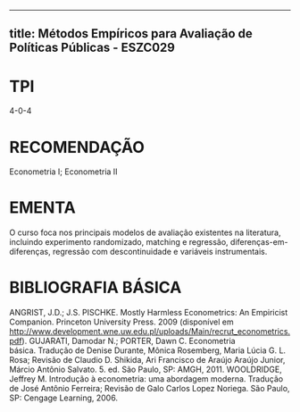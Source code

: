 
---
title: Métodos Empíricos para Avaliação de Políticas Públicas - ESZC029 
---

# TPI

4-0-4

# RECOMENDAÇÃO

Econometria I; Econometria II

# EMENTA

O curso foca nos principais modelos de avaliação existentes na literatura, incluindo experimento randomizado, matching e regressão, diferenças-em-diferenças, regressão com descontinuidade e variáveis instrumentais.

# BIBLIOGRAFIA BÁSICA

ANGRIST, J.D.; J.S. PISCHKE. Mostly Harmless Econometrics: An Empiricist Companion. Princeton University Press. 2009 (disponível em http://www.development.wne.uw.edu.pl/uploads/Main/recrut_econometrics.pdf). 
GUJARATI, Damodar N.; PORTER, Dawn C. Econometria básica. Tradução de Denise Durante, Mônica Rosemberg, Maria Lúcia G. L. Rosa; Revisão de Claudio D. Shikida, Ari Francisco de Araújo Araújo Junior, Márcio Antônio Salvato. 5. ed. São Paulo, SP: AMGH, 2011. 
WOOLDRIDGE, Jeffrey M. Introdução à econometria: uma abordagem moderna. Tradução de José Antônio Ferreira; Revisão de Galo Carlos Lopez Noriega. São Paulo, SP: Cengage Learning, 2006.
        